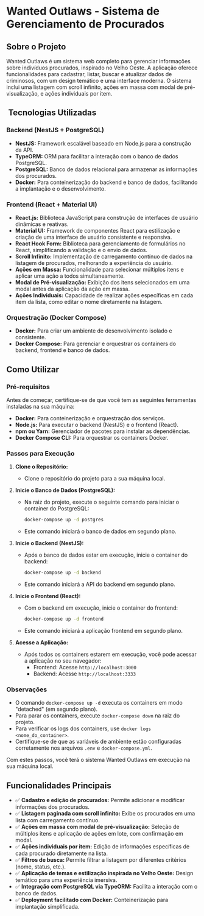 # Wanted Outlaws - Sistema de Gerenciamento de Procurados

## Sobre o Projeto

Wanted Outlaws é um sistema web completo para gerenciar informações sobre indivíduos procurados, inspirado no Velho Oeste. A aplicação oferece funcionalidades para cadastrar, listar, buscar e atualizar dados de criminosos, com um design temático e uma interface moderna. O sistema inclui uma listagem com scroll infinito, ações em massa com modal de pré-visualização, e ações individuais por item.

## ️ Tecnologias Utilizadas

### Backend (NestJS + PostgreSQL)

- **NestJS:** Framework escalável baseado em Node.js para a construção da API.
- **TypeORM:** ORM para facilitar a interação com o banco de dados PostgreSQL.
- **PostgreSQL:** Banco de dados relacional para armazenar as informações dos procurados.
- **Docker:** Para conteinerização do backend e banco de dados, facilitando a implantação e o desenvolvimento.

### Frontend (React + Material UI)

- **React.js:** Biblioteca JavaScript para construção de interfaces de usuário dinâmicas e reativas.
- **Material UI:** Framework de componentes React para estilização e criação de uma interface de usuário consistente e responsiva.
- **React Hook Form:** Biblioteca para gerenciamento de formulários no React, simplificando a validação e o envio de dados.
- **Scroll Infinito:** Implementação de carregamento contínuo de dados na listagem de procurados, melhorando a experiência do usuário.
- **Ações em Massa:** Funcionalidade para selecionar múltiplos itens e aplicar uma ação a todos simultaneamente.
- **Modal de Pré-visualização:** Exibição dos itens selecionados em uma modal antes da aplicação da ação em massa.
- **Ações Individuais:** Capacidade de realizar ações específicas em cada item da lista, como editar o nome diretamente na listagem.

### Orquestração (Docker Compose)

- **Docker:** Para criar um ambiente de desenvolvimento isolado e consistente.
- **Docker Compose:** Para gerenciar e orquestrar os containers do backend, frontend e banco de dados.

## Como Utilizar

### Pré-requisitos

Antes de começar, certifique-se de que você tem as seguintes ferramentas instaladas na sua máquina:

- **Docker:** Para conteinerização e orquestração dos serviços.
- **Node.js:** Para executar o backend (NestJS) e o frontend (React).
- **npm ou Yarn:** Gerenciador de pacotes para instalar as dependências.
- **Docker Compose CLI:** Para orquestrar os containers Docker.

### Passos para Execução

1.  **Clone o Repositório:**

    - Clone o repositório do projeto para a sua máquina local.

2.  **Inicie o Banco de Dados (PostgreSQL):**

    - Na raiz do projeto, execute o seguinte comando para iniciar o container do PostgreSQL:

      ```bash
      docker-compose up -d postgres
      ```

    - Este comando iniciará o banco de dados em segundo plano.

3.  **Inicie o Backend (NestJS):**

    - Após o banco de dados estar em execução, inicie o container do backend:

      ```bash
      docker-compose up -d backend
      ```

    - Este comando iniciará a API do backend em segundo plano.

4.  **Inicie o Frontend (React):**

    - Com o backend em execução, inicie o container do frontend:

      ```bash
      docker-compose up -d frontend
      ```

    - Este comando iniciará a aplicação frontend em segundo plano.

5.  **Acesse a Aplicação:**
    - Após todos os containers estarem em execução, você pode acessar a aplicação no seu navegador:
      - Frontend: Acesse `http://localhost:3000`
      - Backend: Acesse `http://localhost:3333`

### Observações

- O comando `docker-compose up -d` executa os containers em modo "detached" (em segundo plano).
- Para parar os containers, execute `docker-compose down` na raiz do projeto.
- Para verificar os logs dos containers, use `docker logs <nome_do_container>`.
- Certifique-se de que as variáveis de ambiente estão configuradas corretamente nos arquivos `.env` e `docker-compose.yml`.

Com estes passos, você terá o sistema Wanted Outlaws em execução na sua máquina local.

## Funcionalidades Principais

- ✅ **Cadastro e edição de procurados:** Permite adicionar e modificar informações dos procurados.
- ✅ **Listagem paginada com scroll infinito:** Exibe os procurados em uma lista com carregamento contínuo.
- ✅ **Ações em massa com modal de pré-visualização:** Seleção de múltiplos itens e aplicação de ações em lote, com confirmação em modal.
- ✅ **Ações individuais por item:** Edição de informações específicas de cada procurado diretamente na lista.
- ✅ **Filtros de busca:** Permite filtrar a listagem por diferentes critérios (nome, status, etc.).
- ✅ **Aplicação de temas e estilização inspirada no Velho Oeste:** Design temático para uma experiência imersiva.
- ✅ **Integração com PostgreSQL via TypeORM:** Facilita a interação com o banco de dados.
- ✅ **Deployment facilitado com Docker:** Conteinerização para implantação simplificada.
